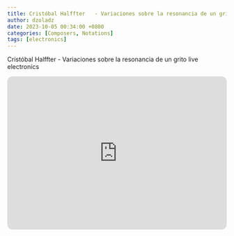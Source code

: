 ```yaml
---
title: Cristóbal Halffter	- Variaciones sobre la resonancia de un grito
author: dzoladz
date: 2023-10-05 00:34:00 +0800
categories: [Composers, Notations]
tags: [electronics]
---
```


Cristóbal Halffter - Variaciones sobre la resonancia de un grito
live electronics

<iframe style="border-radius:12px" src="https://open.spotify.com/embed/track/51c4dyLVdVYCDypxnfEcY6?utm_source=generator&theme=0" width="100%" height="352" frameBorder="0" allowfullscreen="" allow="autoplay; clipboard-write; encrypted-media; fullscreen; picture-in-picture" loading="lazy"></iframe>
